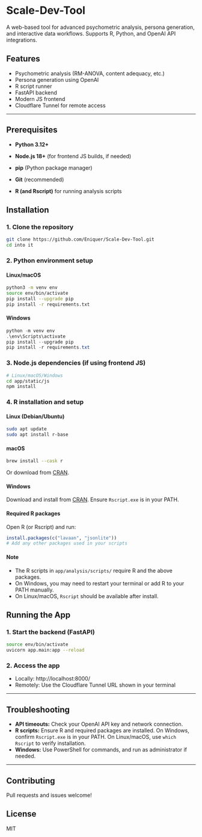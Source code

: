 # Scale-Dev-Tool

A web-based tool for advanced psychometric analysis, persona generation, and interactive data workflows. Supports R, Python, and OpenAI API integrations.

## Features
- Psychometric analysis (RM-ANOVA, content adequacy, etc.)
- Persona generation using OpenAI
- R script runner
- FastAPI backend
- Modern JS frontend
- Cloudflare Tunnel for remote access

---

## Prerequisites
- **Python 3.12+**
- **Node.js 18+** (for frontend JS builds, if needed)
- **pip** (Python package manager)
- **Git** (recommended)

- **R (and Rscript)** for running analysis scripts


## Installation

### 1. Clone the repository
```bash
git clone https://github.com/Eniquer/Scale-Dev-Tool.git
cd into it
```

### 2. Python environment setup
#### Linux/macOS
```bash
python3 -m venv env
source env/bin/activate
pip install --upgrade pip
pip install -r requirements.txt
```
#### Windows
```powershell
python -m venv env
.\env\Scripts\activate
pip install --upgrade pip
pip install -r requirements.txt
```

### 3. Node.js dependencies (if using frontend JS)
```bash
# Linux/macOS/Windows
cd app/static/js
npm install
```

### 4. R installation and setup

#### Linux (Debian/Ubuntu)
```bash
sudo apt update
sudo apt install r-base
```

#### macOS
```bash
brew install --cask r
```
Or download from [CRAN](https://cran.r-project.org/bin/macosx/).

#### Windows
Download and install from [CRAN](https://cran.r-project.org/bin/windows/base/).
Ensure `Rscript.exe` is in your PATH.

#### Required R packages
Open R (or Rscript) and run:
```r
install.packages(c("lavaan", "jsonlite"))
# Add any other packages used in your scripts
```

#### Note
- The R scripts in `app/analysis/scripts/` require R and the above packages.
- On Windows, you may need to restart your terminal or add R to your PATH manually.
- On Linux/macOS, `Rscript` should be available after install.


## Running the App

### 1. Start the backend (FastAPI)
```bash
source env/bin/activate
uvicorn app.main:app --reload
```

### 2. Access the app
- Locally: http://localhost:8000/
- Remotely: Use the Cloudflare Tunnel URL shown in your terminal

---

## Troubleshooting
- **API timeouts:** Check your OpenAI API key and network connection.
- **R scripts:** Ensure R and required packages are installed. On Windows, confirm `Rscript.exe` is in your PATH. On Linux/macOS, use `which Rscript` to verify installation.
- **Windows:** Use PowerShell for commands, and run as administrator if needed.

---

## Contributing
Pull requests and issues welcome!

## License
MIT
